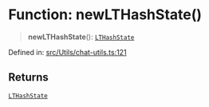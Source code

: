 # Function: newLTHashState()

> **newLTHashState**(): [`LTHashState`](../type-aliases/LTHashState.md)

Defined in: [src/Utils/chat-utils.ts:121](https://github.com/Fokusdotid/Baileys/blob/3533fb5d5a1e97f0cc8384505a121b389a346518/src/Utils/chat-utils.ts#L121)

## Returns

[`LTHashState`](../type-aliases/LTHashState.md)
